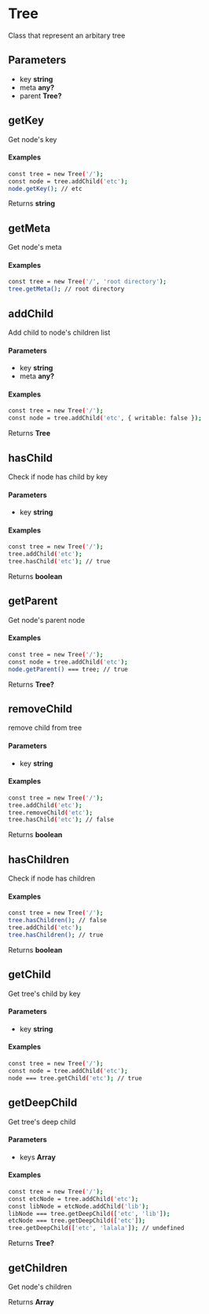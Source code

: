 # Tree

Class that represent an arbitary tree

## Parameters

- key **string**
- meta **any?**
- parent **Tree?**

## getKey

Get node's key

#### Examples

```sh
const tree = new Tree('/');
const node = tree.addChild('etc');
node.getKey(); // etc
```

Returns **string**

## getMeta

Get node's meta

#### Examples

```sh
const tree = new Tree('/', 'root directory');
tree.getMeta(); // root directory
```

## addChild

Add child to node's children list

#### Parameters

- key **string**
- meta **any?**

#### Examples

```sh
const tree = new Tree('/');
const node = tree.addChild('etc', { writable: false });
```

Returns **Tree**

## hasChild

Check if node has child by key

#### Parameters

- key **string**

#### Examples

```sh
const tree = new Tree('/');
tree.addChild('etc');
tree.hasChild('etc'); // true
```

Returns **boolean**

## getParent

Get node's parent node

#### Examples

```sh
const tree = new Tree('/');
const node = tree.addChild('etc');
node.getParent() === tree; // true
```

Returns **Tree?**

## removeChild

remove child from tree

#### Parameters

- key **string**

#### Examples

```sh
const tree = new Tree('/');
tree.addChild('etc');
tree.removeChild('etc');
tree.hasChild('etc'); // false
```

Returns **boolean**

## hasChildren

Check if node has children

#### Examples

```sh
const tree = new Tree('/');
tree.hasChildren(); // false
tree.addChild('etc');
tree.hasChildren(); // true
```

Returns **boolean**

## getChild

Get tree's child by key

#### Parameters

- key **string**

#### Examples

```sh
const tree = new Tree('/');
const node = tree.addChild('etc');
node === tree.getChild('etc'); // true
```

## getDeepChild

Get tree's deep child

#### Parameters

- keys **Array<string>**

#### Examples

```sh
const tree = new Tree('/');
const etcNode = tree.addChild('etc');
const libNode = etcNode.addChild('lib');
libNode === tree.getDeepChild(['etc', 'lib']);
etcNode === tree.getDeepChild(['etc']);
tree.getDeepChild(['etc', 'lalala']); // undefined
```

Returns **Tree?**

## getChildren

Get node's children

Returns **Array<Tree>**
